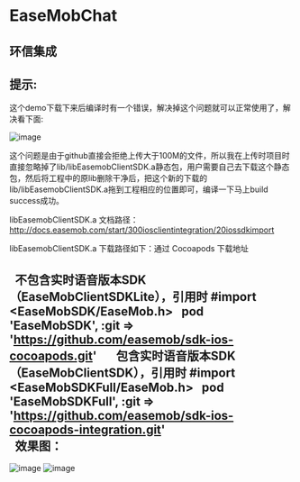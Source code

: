 # EaseMobChat
环信集成
--------

提示:
-----
这个demo下载下来后编译时有一个错误，解决掉这个问题就可以正常使用了，解决看下面:
  
![image](https://github.com/xiayuanquan/EaseMobChat/blob/master/EaseMobChat/screenshots/lib.png)
  
这个问题是由于github直接会拒绝上传大于100M的文件，所以我在上传时项目时直接忽略掉了lib/libEasemobClientSDK.a静态包，用户需要自己去下载这个静态包，然后将工程中的原lib删除干净后，把这个新的下载的lib/libEasemobClientSDK.a拖到工程相应的位置即可，编译一下马上build success成功。
  
libEasemobClientSDK.a 文档路径：http://docs.easemob.com/start/300iosclientintegration/20iossdkimport
  
libEasemobClientSDK.a 下载路径如下：通过 Cocoapods 下载地址

    不包含实时语音版本SDK（EaseMobClientSDKLite），引用时 #import <EaseMobSDK/EaseMob.h>
    pod 'EaseMobSDK', :git => 'https://github.com/easemob/sdk-ios-cocoapods.git'
    
    包含实时语音版本SDK（EaseMobClientSDK），引用时 #import <EaseMobSDKFull/EaseMob.h>
    pod 'EaseMobSDKFull', :git => 'https://github.com/easemob/sdk-ios-cocoapods-integration.git'    
  
效果图：
------
  
  ![image](https://github.com/xiayuanquan/EaseMobChat/blob/master/EaseMobChat/screenshots/chat1.png)
  ![image](https://github.com/xiayuanquan/EaseMobChat/blob/master/EaseMobChat/screenshots/chat2.png)
  
       
